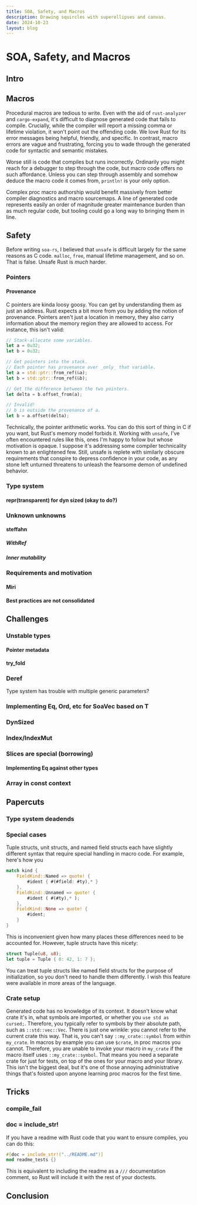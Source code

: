 ```yaml
---
title: SOA, Safety, and Macros
description: Drawing squircles with superellipses and canvas.
date: 2024-10-23
layout: blog
---
```


# SOA, Safety, and Macros

## Intro

## Macros

Procedural macros are tedious to write. Even with the aid of `rust-analyzer` and `cargo-expand`, it's difficult to diagnose generated code that fails to compile. Crucially, while the compiler will report a missing comma or lifetime violation, it won't point out the offending code. We love Rust for its error messages being helpful, friendly, and specific. In contrast, macro errors are vague and frustrating, forcing you to wade through the generated code for syntactic and semantic mistakes.

Worse still is code that compiles but runs incorrectly. Ordinarily you might reach for a debugger to step through the code, but macro code offers no such affordance. Unless you can step through assembly and somehow deduce the macro code it comes from, `println!` is your only option. 

Complex proc macro authorship would benefit massively from better compiler diagnostics and macro sourcemaps. A line of generated code represents easily an order of magnitude greater maintenance burden than as much regular code, but tooling could go a long way to bringing them in line. 

## Safety

Before writing `soa-rs`, I believed that `unsafe` is difficult largely for the same reasons as C code. `malloc`, `free`, manual lifetime management, and so on. That is false. Unsafe Rust is *much* harder. 

### Pointers

#### Provenance

C pointers are kinda loosy goosy. You can get by understanding them as just an address. Rust expects a bit more from you by adding the notion of provenance. Pointers aren't just a location in memory, they also carry information about the memory region they are allowed to access. For instance, this isn't valid:

```rust
// Stack-allocate some variables.
let a = 0u32;
let b = 0u32;

// Get pointers into the stack. 
// Each pointer has provenance over _only_ that variable.
let a = std::ptr::from_ref(&a);
let b = std::ptr::from_ref(&b);

// Get the difference between the two pointers.
let delta = b.offset_from(a);

// Invalid! 
// b is outside the provenance of a. 
let b = a.offset(delta);
```

Technically, the pointer arithmetic works. You can do this sort of thing in C if you want, but Rust's memory model forbids it. Working with `unsafe`, I've often encountered rules like this, ones I'm happy to follow but whose motivation is opaque. I suppose it's addressing some compiler technicality known to an enlightened few. Still, unsafe is replete with similarly obscure requirements that conspire to depress confidence in your code, as any stone left unturned threatens to unleash the fearsome demon of undefined behavior. 

### Type system

#### repr(transparent) for dyn sized (okay to do?)

### Unknown unknowns

#### steffahn

##### WithRef

##### Inner mutability

### Requirements and motivation

#### Miri

#### Best practices are not consolidated

## Challenges

### Unstable types

#### Pointer metadata

#### try_fold

### Deref

Type system has trouble with multiple generic parameters?

### Implementing Eq, Ord, etc for SoaVec based on T

### DynSized

### Index/IndexMut

### Slices are special (borrowing)

#### Implementing Eq against other types

### Array in const context

## Papercuts

### Type system deadends

### Special cases

Tuple structs, unit structs, and named field structs each have slightly different syntax that require special handling in macro code. For example, here's how you 

```rust
match kind {
    FieldKind::Named => quote! {
        #ident { #(#field: #ty),* }
    },
    FieldKind::Unnamed => quote! {
        #ident ( #(#ty),* );
    },
    FieldKind::None => quote! {
        #ident;
    }
}
```

This is inconvenient given how many places these differences need to be accounted for. However, tuple structs have this nicety:

```rust
struct Tuple(u8, u8);
let tuple = Tuple { 0: 42, 1: 7 };
```

You can treat tuple structs like named field structs for the purpose of initialization, so you don't need to handle them differently. I wish this feature were available in more areas of the language. 

### Crate setup

Generated code has no knowledge of its context. It doesn't know what crate it's in, what symbols are imported, or whether you `use std as cursed;`. Therefore, you typically refer to symbols by their absolute path, such as `::std::vec::Vec`. There is just one wrinkle: you cannot refer to the current crate this way. That is, you can't say `::my_crate::symbol` from within `my_crate`. In macros by example you can use `$crate`, in proc macros you cannot. Therefore, you are unable to invoke your macro in `my_crate` if the macro itself uses `::my_crate::symbol`. That means you need a separate crate for just for tests, on top of the ones for your macro and your library. This isn't the biggest deal, but it's one of those annoying administrative things that's foisted upon anyone learning proc macros for the first time. 

## Tricks

### compile_fail

### doc = include_str!

If you have a readme with Rust code that you want to ensure compiles, you can do this:

```rust
#[doc = include_str!("../README.md")]
mod readme_tests {}
```

This is equivalent to including the readme as a `///` documentation comment, so Rust will include it with the rest of your doctests. 

## Conclusion
